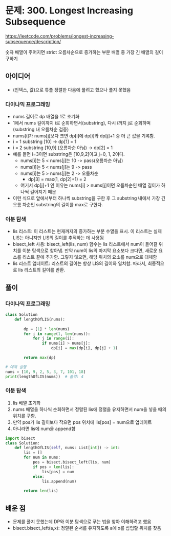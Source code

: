 # 문제: 300. Longest Increasing Subsequence
https://leetcode.com/problems/longest-increasing-subsequence/description/

숫자 배열이 주어지면 strict 오름차순으로 증가하는 부분 배열 중 가장 긴 배열의 길이 구하기


## 아이디어
- (인덱스, 값)으로 튜플 정렬한 다음에 풀려고 했으나 풀지 못했음
### 다이나믹 프로그래밍
- nums 길이로 dp 배열을 1로 초기화
- 1에서 nums 길이까지 i로 순회하면서(substring), 다시 i까지 j로 순회하며(substring 내 오름차순 검증)
- nums[i]가 nums[j]보다 크면 dp[i]에 dp[i]와 dp[j]+1 중 더 큰 값을 기록함.
- i = 1 substring [10] -> dp[1] = 1
- i = 2 substring [10,9] (오름차순 아님) -> dp[2] = 1
- 예를 들면 i=3이면 substring은 [10,9,2]이고 j=0, 1, 2이다.
    - nums[i]는 5 < nums[j]는 10 -> pass(오름차순 아님)
    - nums[i]는 5 < nums[j]는 9 -> pass 
    - nums[i]는 5 > nums[j]는 2 -> 오름차순
        - dp[3] = max(1, dp[2]+1) = 2
    - 여기서 dp[j]+1 인 이유는 nums[i] > nums[j]이면 오름차순인 배열 길이가 하나씩 길어지기 때문
- 이런 식으로 앞에서부터 하나씩 substring을 구한 후 그 substring 내에서 가장 긴 오름 차순인 substring의 길이를 max로 구한다.
    
### 이분 탐색
- lis 리스트: 이 리스트는 현재까지의 증가하는 부분 수열을 표시. 이 리스트는 실제 LIS는 아니지만 LIS의 길이를 추적하는 데 사용됨
- bisect_left 사용: bisect_left(lis, num) 함수는 lis 리스트에서 num이 들어갈 위치를 이분 탐색으로 찾아냄. 만약 num이 lis의 마지막 요소보다 크다면, 새로운 요소를 리스트 끝에 추가함. 그렇지 않으면, 해당 위치의 요소를 num으로 대체함
- lis 리스트 업데이트: 리스트의 길이는 항상 LIS의 길이와 일치함. 따라서, 최종적으로 lis 리스트의 길이를 반환.


## 풀이
### 다이나믹 프로그래밍
```python
class Solution
    def lengthOfLIS(nums):
        
        dp = [1] * len(nums)
        for i in range(1, len(nums)):
            for j in range(i):
                if nums[i] > nums[j]:
                    dp[i] = max(dp[i], dp[j] + 1)
        
        return max(dp)

# 예제 실행
nums = [10, 9, 2, 5, 3, 7, 101, 18]
print(lengthOfLIS(nums))  # 출력: 4

```

### 이분 탐색
1. lis 배열 초기화
2. nums 배열을 하나씩 순회하면서 정렬된 lis에 정렬을 유지하면서 num을 넣을 때의 위치를 구함.
3. 만약 pos가 lis 길이보다 작으면 pos 위치에 lis[pos] = num으로 업데이트
4. 아니라면 lis에 num을 append함


```python
import bisect
class Solution:
    def lengthOfLIS(self, nums: List[int]) -> int:
        lis = []
        for num in nums:
            pos = bisect.bisect_left(lis, num)
            if pos < len(lis):
                lis[pos] = num
            else:
                lis.append(num)
        
        return len(lis)    

```
## 배운 점
- 문제를 풀지 못했는데 DP와 이분 탐색으로 푸는 법을 찾아 이해하려고 했음
- bisect.bisect_left(a,x): 정렬된 순서를 유지하도록 a에 x를 삽입할 위치를 찾음